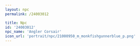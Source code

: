 ```yaml
---
layout: npc
permalink: /24003012

title: Npc
id: '24003012'
npc_name: 'Angler Corsair'
icon_url: 'portrait/npc/21000950_m_monkfishgunnerblue_p.png'
---
```

